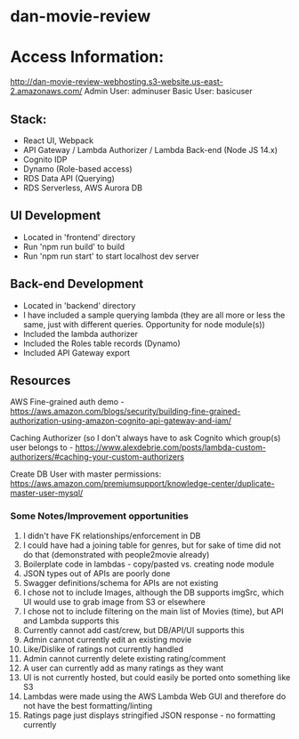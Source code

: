 # dan-movie-review

# Access Information:
http://dan-movie-review-webhosting.s3-website.us-east-2.amazonaws.com/
Admin User: adminuser
Basic User: basicuser

## Stack:
- React UI, Webpack
- API Gateway / Lambda Authorizer / Lambda Back-end (Node JS 14.x)
- Cognito IDP
- Dynamo (Role-based access)
- RDS Data API (Querying)
- RDS Serverless, AWS Aurora DB

## UI Development
- Located in 'frontend' directory
- Run 'npm run build' to build
- Run 'npm run start' to start localhost dev server

## Back-end Development
- Located in 'backend' directory
- I have included a sample querying lambda (they are all more or less the same, just with different queries.  Opportunity for node module(s))
- Included the lambda authorizer
- Included the Roles table records (Dynamo) 
- Included API Gateway export

## Resources
AWS Fine-grained auth demo - https://aws.amazon.com/blogs/security/building-fine-grained-authorization-using-amazon-cognito-api-gateway-and-iam/

Caching Authorizer (so I don't always have to ask Cognito which group(s) user belongs to - https://www.alexdebrie.com/posts/lambda-custom-authorizers/#caching-your-custom-authorizers

Create DB User with master permissions: https://aws.amazon.com/premiumsupport/knowledge-center/duplicate-master-user-mysql/

### Some Notes/Improvement opportunities
1. I didn't have FK relationships/enforcement in DB
2. I could have had a joining table for genres, but for sake of time did not do that (demonstrated with people2movie already)
3. Boilerplate code in lambdas - copy/pasted vs. creating node module
4. JSON types out of APIs are poorly done
5. Swagger definitions/schema for APIs are not existing
6. I chose not to include Images, although the DB supports imgSrc, which UI would use to grab image from S3 or elsewhere
7. I chose not to include filtering on the main list of Movies (time), but API and Lambda supports this
8. Currently cannot add cast/crew, but DB/API/UI supports this
9. Admin cannot currently edit an existing movie
10. Like/Dislike of ratings not currently handled
11. Admin cannot currently delete existing rating/comment
12. A user can currently add as many ratings as they want
13. UI is not currently hosted, but could easily be ported onto something like S3
14. Lambdas were made using the AWS Lambda Web GUI and therefore do not have the best formatting/linting
15. Ratings page just displays stringified JSON response - no formatting currently